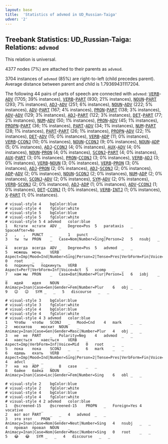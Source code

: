 ```yaml
---
layout: base
title:  'Statistics of advmod in UD_Russian-Taiga'
udver: '2'
---
```


## Treebank Statistics: UD_Russian-Taiga: Relations: `advmod`

This relation is universal.

4377 nodes (7%) are attached to their parents as `advmod`.

3704 instances of `advmod` (85%) are right-to-left (child precedes parent).
Average distance between parent and child is 1.79369431117204.

The following 44 pairs of parts of speech are connected with `advmod`: <tt><a href="ru_taiga-pos-VERB.html">VERB</a></tt>-<tt><a href="ru_taiga-pos-ADV.html">ADV</a></tt> (1705; 39% instances), <tt><a href="ru_taiga-pos-VERB.html">VERB</a></tt>-<tt><a href="ru_taiga-pos-PART.html">PART</a></tt> (930; 21% instances), <tt><a href="ru_taiga-pos-NOUN.html">NOUN</a></tt>-<tt><a href="ru_taiga-pos-PART.html">PART</a></tt> (293; 7% instances), <tt><a href="ru_taiga-pos-ADJ.html">ADJ</a></tt>-<tt><a href="ru_taiga-pos-ADV.html">ADV</a></tt> (251; 6% instances), <tt><a href="ru_taiga-pos-NOUN.html">NOUN</a></tt>-<tt><a href="ru_taiga-pos-ADV.html">ADV</a></tt> (222; 5% instances), <tt><a href="ru_taiga-pos-ADV.html">ADV</a></tt>-<tt><a href="ru_taiga-pos-PART.html">PART</a></tt> (167; 4% instances), <tt><a href="ru_taiga-pos-PRON.html">PRON</a></tt>-<tt><a href="ru_taiga-pos-PART.html">PART</a></tt> (138; 3% instances), <tt><a href="ru_taiga-pos-ADV.html">ADV</a></tt>-<tt><a href="ru_taiga-pos-ADV.html">ADV</a></tt> (129; 3% instances), <tt><a href="ru_taiga-pos-ADJ.html">ADJ</a></tt>-<tt><a href="ru_taiga-pos-PART.html">PART</a></tt> (122; 3% instances), <tt><a href="ru_taiga-pos-DET.html">DET</a></tt>-<tt><a href="ru_taiga-pos-PART.html">PART</a></tt> (77; 2% instances), <tt><a href="ru_taiga-pos-NUM.html">NUM</a></tt>-<tt><a href="ru_taiga-pos-ADV.html">ADV</a></tt> (50; 1% instances), <tt><a href="ru_taiga-pos-PRON.html">PRON</a></tt>-<tt><a href="ru_taiga-pos-ADV.html">ADV</a></tt> (45; 1% instances), <tt><a href="ru_taiga-pos-PROPN.html">PROPN</a></tt>-<tt><a href="ru_taiga-pos-PART.html">PART</a></tt> (36; 1% instances), <tt><a href="ru_taiga-pos-PART.html">PART</a></tt>-<tt><a href="ru_taiga-pos-ADV.html">ADV</a></tt> (34; 1% instances), <tt><a href="ru_taiga-pos-NUM.html">NUM</a></tt>-<tt><a href="ru_taiga-pos-PART.html">PART</a></tt> (28; 1% instances), <tt><a href="ru_taiga-pos-PART.html">PART</a></tt>-<tt><a href="ru_taiga-pos-PART.html">PART</a></tt> (26; 1% instances), <tt><a href="ru_taiga-pos-PROPN.html">PROPN</a></tt>-<tt><a href="ru_taiga-pos-ADV.html">ADV</a></tt> (22; 1% instances), <tt><a href="ru_taiga-pos-DET.html">DET</a></tt>-<tt><a href="ru_taiga-pos-ADV.html">ADV</a></tt> (15; 0% instances), <tt><a href="ru_taiga-pos-VERB.html">VERB</a></tt>-<tt><a href="ru_taiga-pos-ADP.html">ADP</a></tt> (11; 0% instances), <tt><a href="ru_taiga-pos-VERB.html">VERB</a></tt>-<tt><a href="ru_taiga-pos-CCONJ.html">CCONJ</a></tt> (10; 0% instances), <tt><a href="ru_taiga-pos-NOUN.html">NOUN</a></tt>-<tt><a href="ru_taiga-pos-CCONJ.html">CCONJ</a></tt> (9; 0% instances), <tt><a href="ru_taiga-pos-NOUN.html">NOUN</a></tt>-<tt><a href="ru_taiga-pos-ADP.html">ADP</a></tt> (5; 0% instances), <tt><a href="ru_taiga-pos-ADJ.html">ADJ</a></tt>-<tt><a href="ru_taiga-pos-CCONJ.html">CCONJ</a></tt> (4; 0% instances), <tt><a href="ru_taiga-pos-AUX.html">AUX</a></tt>-<tt><a href="ru_taiga-pos-ADV.html">ADV</a></tt> (4; 0% instances), <tt><a href="ru_taiga-pos-NOUN.html">NOUN</a></tt>-<tt><a href="ru_taiga-pos-PRON.html">PRON</a></tt> (4; 0% instances), <tt><a href="ru_taiga-pos-SCONJ.html">SCONJ</a></tt>-<tt><a href="ru_taiga-pos-PART.html">PART</a></tt> (4; 0% instances), <tt><a href="ru_taiga-pos-AUX.html">AUX</a></tt>-<tt><a href="ru_taiga-pos-PART.html">PART</a></tt> (3; 0% instances), <tt><a href="ru_taiga-pos-PRON.html">PRON</a></tt>-<tt><a href="ru_taiga-pos-CCONJ.html">CCONJ</a></tt> (3; 0% instances), <tt><a href="ru_taiga-pos-VERB.html">VERB</a></tt>-<tt><a href="ru_taiga-pos-ADJ.html">ADJ</a></tt> (3; 0% instances), <tt><a href="ru_taiga-pos-VERB.html">VERB</a></tt>-<tt><a href="ru_taiga-pos-NOUN.html">NOUN</a></tt> (3; 0% instances), <tt><a href="ru_taiga-pos-VERB.html">VERB</a></tt>-<tt><a href="ru_taiga-pos-PRON.html">PRON</a></tt> (3; 0% instances), <tt><a href="ru_taiga-pos-ADJ.html">ADJ</a></tt>-<tt><a href="ru_taiga-pos-PRON.html">PRON</a></tt> (2; 0% instances), <tt><a href="ru_taiga-pos-ADJ.html">ADJ</a></tt>-<tt><a href="ru_taiga-pos-SCONJ.html">SCONJ</a></tt> (2; 0% instances), <tt><a href="ru_taiga-pos-ADP.html">ADP</a></tt>-<tt><a href="ru_taiga-pos-ADV.html">ADV</a></tt> (2; 0% instances), <tt><a href="ru_taiga-pos-NOUN.html">NOUN</a></tt>-<tt><a href="ru_taiga-pos-SCONJ.html">SCONJ</a></tt> (2; 0% instances), <tt><a href="ru_taiga-pos-NUM.html">NUM</a></tt>-<tt><a href="ru_taiga-pos-ADP.html">ADP</a></tt> (2; 0% instances), <tt><a href="ru_taiga-pos-SCONJ.html">SCONJ</a></tt>-<tt><a href="ru_taiga-pos-ADV.html">ADV</a></tt> (2; 0% instances), <tt><a href="ru_taiga-pos-SYM.html">SYM</a></tt>-<tt><a href="ru_taiga-pos-ADV.html">ADV</a></tt> (2; 0% instances), <tt><a href="ru_taiga-pos-VERB.html">VERB</a></tt>-<tt><a href="ru_taiga-pos-SCONJ.html">SCONJ</a></tt> (2; 0% instances), <tt><a href="ru_taiga-pos-ADJ.html">ADJ</a></tt>-<tt><a href="ru_taiga-pos-ADP.html">ADP</a></tt> (1; 0% instances), <tt><a href="ru_taiga-pos-ADV.html">ADV</a></tt>-<tt><a href="ru_taiga-pos-CCONJ.html">CCONJ</a></tt> (1; 0% instances), <tt><a href="ru_taiga-pos-DET.html">DET</a></tt>-<tt><a href="ru_taiga-pos-CCONJ.html">CCONJ</a></tt> (1; 0% instances), <tt><a href="ru_taiga-pos-VERB.html">VERB</a></tt>-<tt><a href="ru_taiga-pos-INTJ.html">INTJ</a></tt> (1; 0% instances), <tt><a href="ru_taiga-pos-X.html">X</a></tt>-<tt><a href="ru_taiga-pos-PART.html">PART</a></tt> (1; 0% instances).


~~~ conllu
# visual-style 4	bgColor:blue
# visual-style 4	fgColor:white
# visual-style 5	bgColor:blue
# visual-style 5	fgColor:white
# visual-style 5 4 advmod	color:blue
1	Кстати	кстати	ADV	_	Degree=Pos	5	parataxis	_	SpaceAfter=No
2	,	,	PUNCT	_	_	1	punct	_	_
3	ты	ты	PRON	_	Case=Nom|Number=Sing|Person=2	5	nsubj	_	_
4	всегда	всегда	ADV	_	Degree=Pos	5	advmod	_	_
5	можешь	мочь	VERB	_	Aspect=Imp|Mood=Ind|Number=Sing|Person=2|Tense=Pres|VerbForm=Fin|Voice=Act	0	root	_	_
6	подкинуть	подкинуть	VERB	_	Aspect=Perf|VerbForm=Inf|Voice=Act	5	xcomp	_	_
7	нам	мы	PRON	_	Case=Dat|Number=Plur|Person=1	6	iobj	_	_
8	идей	идея	NOUN	_	Animacy=Inan|Case=Gen|Gender=Fem|Number=Plur	6	obj	_	_
9	😉	😉	SYM	_	_	5	discourse	_	_

~~~


~~~ conllu
# visual-style 3	bgColor:blue
# visual-style 3	fgColor:white
# visual-style 4	bgColor:blue
# visual-style 4	fgColor:white
# visual-style 4 3 advmod	color:blue
1	Чтобы	чтобы	SCONJ	_	Mood=Cnd	4	mark	_	_
2	москитов	москит	NOUN	_	Animacy=Inan|Case=Gen|Gender=Masc|Number=Plur	4	obj	_	_
3	не	не	PART	_	Polarity=Neg	4	advmod	_	_
4	наесться	наесться	VERB	_	Aspect=Imp|VerbForm=Inf|Voice=Mid	0	root	_	_
5	пока	пока	SCONJ	_	_	6	mark	_	_
6	едешь	ехать	VERB	_	Aspect=Imp|Mood=Ind|Number=Sing|Person=2|Tense=Pres|VerbForm=Fin|Voice=Act	4	advcl	_	_
7	на	на	ADP	_	_	8	case	_	_
8	байке	байка	NOUN	_	Animacy=Inan|Case=Loc|Gender=Fem|Number=Sing	6	obl	_	_

~~~


~~~ conllu
# visual-style 2	bgColor:blue
# visual-style 2	fgColor:white
# visual-style 4	bgColor:blue
# visual-style 4	fgColor:white
# visual-style 4 2 advmod	color:blue
1	@screened-15	@screened-15	PROPN	_	Foreign=Yes	4	vocative	_	_
2	вот	вот	PART	_	_	4	advmod	_	_
3	это	этот	PRON	_	Animacy=Inan|Case=Nom|Gender=Neut|Number=Sing	4	nsubj	_	_
4	провал	провал	NOUN	_	Animacy=Inan|Case=Nom|Gender=Masc|Number=Sing	0	root	_	_
5	😂	😂	SYM	_	_	4	discourse	_	_

~~~


